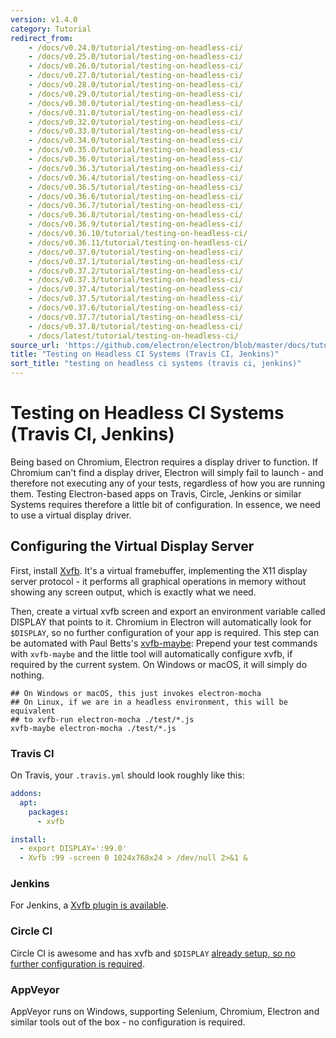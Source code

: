 ```yaml
---
version: v1.4.0
category: Tutorial
redirect_from:
    - /docs/v0.24.0/tutorial/testing-on-headless-ci/
    - /docs/v0.25.0/tutorial/testing-on-headless-ci/
    - /docs/v0.26.0/tutorial/testing-on-headless-ci/
    - /docs/v0.27.0/tutorial/testing-on-headless-ci/
    - /docs/v0.28.0/tutorial/testing-on-headless-ci/
    - /docs/v0.29.0/tutorial/testing-on-headless-ci/
    - /docs/v0.30.0/tutorial/testing-on-headless-ci/
    - /docs/v0.31.0/tutorial/testing-on-headless-ci/
    - /docs/v0.32.0/tutorial/testing-on-headless-ci/
    - /docs/v0.33.0/tutorial/testing-on-headless-ci/
    - /docs/v0.34.0/tutorial/testing-on-headless-ci/
    - /docs/v0.35.0/tutorial/testing-on-headless-ci/
    - /docs/v0.36.0/tutorial/testing-on-headless-ci/
    - /docs/v0.36.3/tutorial/testing-on-headless-ci/
    - /docs/v0.36.4/tutorial/testing-on-headless-ci/
    - /docs/v0.36.5/tutorial/testing-on-headless-ci/
    - /docs/v0.36.6/tutorial/testing-on-headless-ci/
    - /docs/v0.36.7/tutorial/testing-on-headless-ci/
    - /docs/v0.36.8/tutorial/testing-on-headless-ci/
    - /docs/v0.36.9/tutorial/testing-on-headless-ci/
    - /docs/v0.36.10/tutorial/testing-on-headless-ci/
    - /docs/v0.36.11/tutorial/testing-on-headless-ci/
    - /docs/v0.37.0/tutorial/testing-on-headless-ci/
    - /docs/v0.37.1/tutorial/testing-on-headless-ci/
    - /docs/v0.37.2/tutorial/testing-on-headless-ci/
    - /docs/v0.37.3/tutorial/testing-on-headless-ci/
    - /docs/v0.37.4/tutorial/testing-on-headless-ci/
    - /docs/v0.37.5/tutorial/testing-on-headless-ci/
    - /docs/v0.37.6/tutorial/testing-on-headless-ci/
    - /docs/v0.37.7/tutorial/testing-on-headless-ci/
    - /docs/v0.37.8/tutorial/testing-on-headless-ci/
    - /docs/latest/tutorial/testing-on-headless-ci/
source_url: 'https://github.com/electron/electron/blob/master/docs/tutorial/testing-on-headless-ci.md'
title: "Testing on Headless CI Systems (Travis CI, Jenkins)"
sort_title: "testing on headless ci systems (travis ci, jenkins)"
---
```


# Testing on Headless CI Systems (Travis CI, Jenkins)

Being based on Chromium, Electron requires a display driver to function.
If Chromium can't find a display driver, Electron will simply fail to launch -
and therefore not executing any of your tests, regardless of how you are running
them. Testing Electron-based apps on Travis, Circle, Jenkins or similar Systems
requires therefore a little bit of configuration. In essence, we need to use
a virtual display driver.

## Configuring the Virtual Display Server

First, install [Xvfb](https://en.wikipedia.org/wiki/Xvfb).
It's a virtual framebuffer, implementing the X11 display server protocol -
it performs all graphical operations in memory without showing any screen output,
which is exactly what we need.

Then, create a virtual xvfb screen and export an environment variable
called DISPLAY that points to it. Chromium in Electron will automatically look
for `$DISPLAY`, so no further configuration of your app is required.
This step can be automated with Paul Betts's
[xvfb-maybe](https://github.com/paulcbetts/xvfb-maybe): Prepend your test
commands with `xvfb-maybe` and the little tool will automatically configure
xvfb, if required by the current system. On Windows or macOS, it will simply
do nothing.

```
## On Windows or macOS, this just invokes electron-mocha
## On Linux, if we are in a headless environment, this will be equivalent
## to xvfb-run electron-mocha ./test/*.js
xvfb-maybe electron-mocha ./test/*.js
```

### Travis CI

On Travis, your `.travis.yml` should look roughly like this:

```yml
addons:
  apt:
    packages:
      - xvfb

install:
  - export DISPLAY=':99.0'
  - Xvfb :99 -screen 0 1024x768x24 > /dev/null 2>&1 &
```

### Jenkins

For Jenkins, a [Xvfb plugin is available](https://wiki.jenkins-ci.org/display/JENKINS/Xvfb+Plugin).

### Circle CI

Circle CI is awesome and has xvfb and `$DISPLAY`
[already setup, so no further configuration is required](https://circleci.com/docs/environment#browsers).

### AppVeyor

AppVeyor runs on Windows, supporting Selenium, Chromium, Electron and similar
tools out of the box - no configuration is required.
